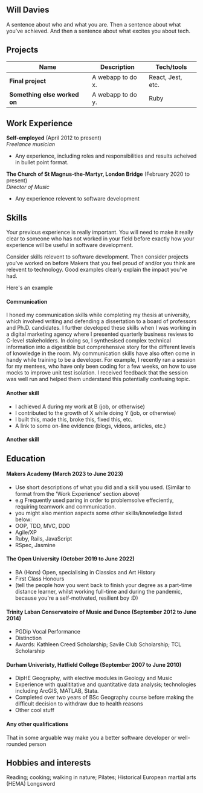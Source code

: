 ## Will Davies

A sentence about who and what you are. Then a sentence about what you've achieved. And then a sentence about what excites you about tech.

## Projects

| Name                         | Description       | Tech/tools        |
| ---------------------------- | ----------------- | ----------------- |
| **Final project**            | A webapp to do x. | React, Jest, etc. |
| **Something else worked on** | A webapp to do y. | Ruby              |

## Work Experience

**Self-employed** (April 2012 to present)  
_Freelance musician_

- Any experience, including roles and responsibilities and results acheived in bullet point format.

**The Church of St Magnus-the-Martyr, London Bridge** (February 2020 to present)  
_Director of Music_

- Any experience relevent to software development

## Skills

Your previous experience is really important. You will need to make it really clear to someone who has not worked in your field before exactly how your experience will be useful in software development.

Consider skills relevent to software development. Then consider projects you've worked on before Makers that you feel proud of and/or you think are relevent to technology. Good examples clearly explain the impact you've had. 


Here's an example

#### Communication
I honed my communication skills while completing my thesis at university, which involved writing and defending a dissertation to a board of professors and Ph.D. candidates. I further developed these skills when I was working in a digital marketing agency where I presented quarterly business reviews to C-level stakeholders. In doing so, I synthesised complex technical information into a digestible but comprehensive story for the different levels of knowledge in the room. My communication skills have also often come in handy while training to be a developer. For example, I recently ran a session for my mentees, who have only been coding for a few weeks, on how to use mocks to improve unit test isolation. I received feedback that the session was well run and helped them understand this potentially confusing topic.

#### Another skill

- I achieved A during my work at B (job, or otherwise)
- I contributed to the growth of X while doing Y (job, or otherwise)
- I built this, made this, broke this, fixed this, etc.
- A link to some on-line evidence (blogs, videos, articles, etc.)

#### Another skill


## Education

#### Makers Academy (March 2023 to June 2023)
- Use short descriptions of what you did and a skill you used. (Similar to format from the 'Work Experience' section above)
- e.g Frequently used paring in order to problemsolve effeciently, requiring teamwork and communication.
- you might also mention aspects some other skills/knowledge listed below: 
- OOP, TDD, MVC, DDD
- Agile/XP
- Ruby, Rails, JavaScript
- RSpec, Jasmine

#### The Open University (October 2019 to June 2022)

- BA (Hons) Open, specialising in Classics and Art History
- First Class Honours
- (tell the people how you went back to finish your degree as a part-time distance learner, whilst working full-time and during the pandemic, because you're a self-motivated, resilient boy :D)

#### Trinity Laban Conservatoire of Music and Dance (September 2012 to June 2014)

- PGDip Vocal Performance
- Distinction
- Awards: Kathleen Creed Scholarship; Savile Club Scholarship; TCL Scholarship

#### Durham Univeristy, Hatfield College (September 2007 to June 2010)

- DipHE Geography, with elective modules in Geology and Music
- Experience with qualititative and quantitative data analysis; technologies including ArcGIS, MATLAB, Stata.
- Completed over two years of BSc Geography course before making the difficult decision to withdraw due to health reasons
- Other cool stuff

#### Any other qualifications

That in some arguable way make you a better software developer or well-rounded person

## Hobbies and interests

Reading; cooking; walking in nature; Pilates; Historical European martial arts (HEMA) Longsword

